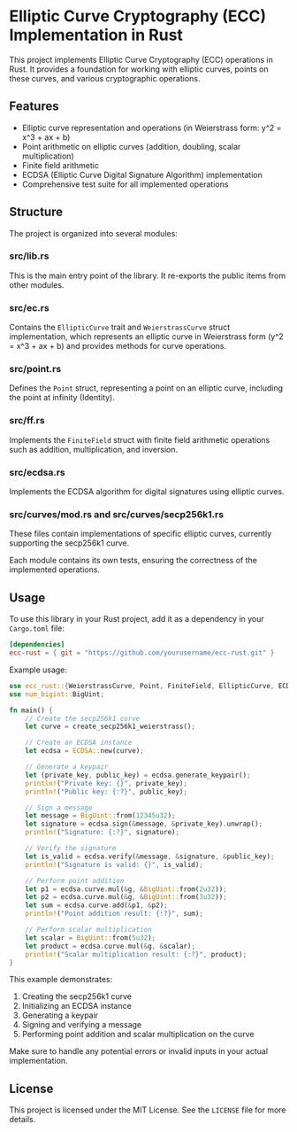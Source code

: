 # Elliptic Curve Cryptography (ECC) Implementation in Rust

This project implements Elliptic Curve Cryptography (ECC) operations in Rust. It provides a foundation for working with elliptic curves, points on these curves, and various cryptographic operations.

## Features

- Elliptic curve representation and operations (in Weierstrass form: y^2 = x^3 + ax + b)
- Point arithmetic on elliptic curves (addition, doubling, scalar multiplication)
- Finite field arithmetic
- ECDSA (Elliptic Curve Digital Signature Algorithm) implementation
- Comprehensive test suite for all implemented operations

## Structure

The project is organized into several modules:

### src/lib.rs

This is the main entry point of the library. It re-exports the public items from other modules.

### src/ec.rs

Contains the `EllipticCurve` trait and `WeierstrassCurve` struct implementation, which represents an elliptic curve in Weierstrass form (y^2 = x^3 + ax + b) and provides methods for curve operations.

### src/point.rs

Defines the `Point` struct, representing a point on an elliptic curve, including the point at infinity (Identity).

### src/ff.rs

Implements the `FiniteField` struct with finite field arithmetic operations such as addition, multiplication, and inversion.

### src/ecdsa.rs

Implements the ECDSA algorithm for digital signatures using elliptic curves.

### src/curves/mod.rs and src/curves/secp256k1.rs

These files contain implementations of specific elliptic curves, currently supporting the secp256k1 curve.

Each module contains its own tests, ensuring the correctness of the implemented operations.

## Usage

To use this library in your Rust project, add it as a dependency in your `Cargo.toml` file:


```toml
[dependencies]
ecc-rust = { git = "https://github.com/yourusername/ecc-rust.git" }
```

Example usage:

```rust
use ecc_rust::{WeierstrassCurve, Point, FiniteField, EllipticCurve, ECDSA, create_secp256k1_curve};
use num_bigint::BigUint;

fn main() {
    // Create the secp256k1 curve
    let curve = create_secp256k1_weierstrass();

    // Create an ECDSA instance
    let ecdsa = ECDSA::new(curve);

    // Generate a keypair
    let (private_key, public_key) = ecdsa.generate_keypair();
    println!("Private key: {}", private_key);
    println!("Public key: {:?}", public_key);

    // Sign a message
    let message = BigUint::from(12345u32);
    let signature = ecdsa.sign(&message, &private_key).unwrap();
    println!("Signature: {:?}", signature);

    // Verify the signature
    let is_valid = ecdsa.verify(&message, &signature, &public_key);
    println!("Signature is valid: {}", is_valid);

    // Perform point addition
    let p1 = ecdsa.curve.mul(&g, &BigUint::from(2u32));
    let p2 = ecdsa.curve.mul(&g, &BigUint::from(3u32));
    let sum = ecdsa.curve.add(&p1, &p2);
    println!("Point addition result: {:?}", sum);

    // Perform scalar multiplication
    let scalar = BigUint::from(5u32);
    let product = ecdsa.curve.mul(&g, &scalar);
    println!("Scalar multiplication result: {:?}", product);
}
```

This example demonstrates:

1. Creating the secp256k1 curve
2. Initializing an ECDSA instance
3. Generating a keypair
4. Signing and verifying a message
5. Performing point addition and scalar multiplication on the curve

Make sure to handle any potential errors or invalid inputs in your actual implementation.


## License

This project is licensed under the MIT License. See the `LICENSE` file for more details.
